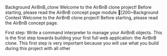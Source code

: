 Background
AirBnB_clone
Welcome to the AirBnB clone project!
Before starting, please read the AirBnB concept page
module
[200~Background Context
Welcome to the AirBnB clone project!
Before starting, please read the AirBnB concept page.

First step: Write a command interpreter to manage your AirBnB objects.
This is the first step towards building your first full web application: the AirBnB clone. This first step is very important because you will use what you build during this project with all other  
